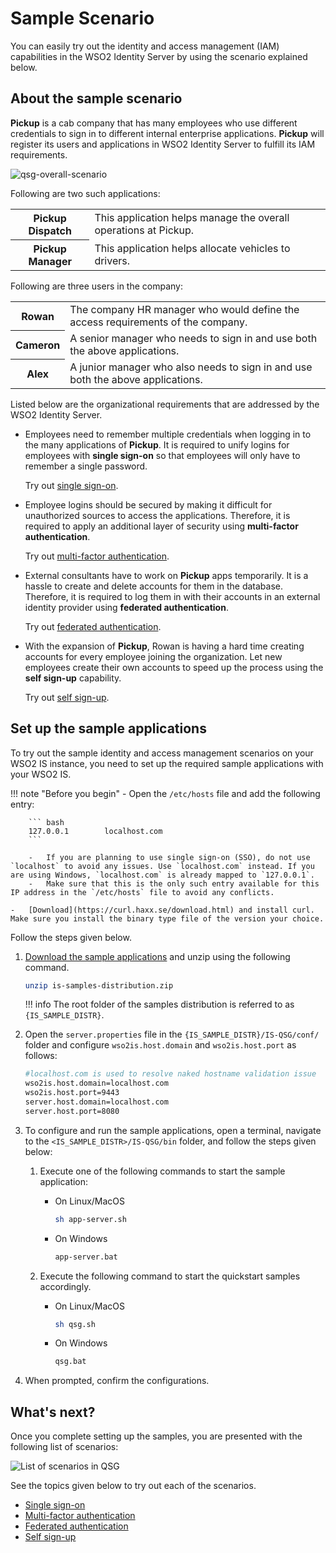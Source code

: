 # Sample Scenario

You can easily try out the identity and access management (IAM) capabilities in the WSO2 Identity Server by using the scenario explained below.

## About the sample scenario

**Pickup** is a cab company that has many employees who use different
credentials to sign in to different internal enterprise applications. **Pickup** will register its users and applications in WSO2 Identity Server to fulfill its IAM requirements.

![qsg-overall-scenario]({{base_path}}/assets/img/get-started/qsg-overall-scenario.png)

Following are two such applications:

<table>
    <tr>
        <th>Pickup Dispatch</th>
        <td>This application helps manage the overall operations at Pickup.</td>
    </tr>
    <tr>
        <th>Pickup Manager</th>
        <td>This application helps allocate vehicles to drivers.</td>
    </tr>
</table>

Following are three users in the company:

<table>
    <tr>
        <th>Rowan</th>
        <td>The company HR manager who would define the access requirements of the company.</td>
    </tr>
    <tr>
        <th>Cameron</th>
        <td>A senior manager who needs to sign in and use both the above applications.</td>
    </tr>
    <tr>
        <th>Alex</th>
        <td>A junior manager who also needs to sign in and use both the above applications.</td>
    </tr>
</table>

Listed below are the organizational requirements that are addressed by the WSO2 Identity Server.

- Employees need to remember multiple credentials when logging in to the many applications of **Pickup**. It is required to unify logins for employees with **single sign-on** so that employees will only have to remember a single password.

    Try out [single sign-on]({{base_path}}/get-started/sample-use-cases/single-sign-on/).

- Employee logins should be secured by making it difficult for unauthorized sources to access the applications. Therefore, it is required to apply an additional layer of security using **multi-factor authentication**.

    Try out [multi-factor authentication]({{base_path}}/get-started/sample-use-cases/multi-factor-authentication/).

- External consultants have to work on **Pickup** apps temporarily. It is a hassle to create and delete accounts for them in the database. Therefore, it is required to log them in with their accounts in an external identity provider using **federated authentication**.

    Try out [federated authentication]({{base_path}}/get-started/sample-use-cases/federated-authentication/).

- With the expansion of **Pickup**, Rowan is having a hard time creating accounts for every employee joining the organization. Let new employees create their own accounts to speed up the process using the **self sign-up** capability.

    Try out [self sign-up]({{base_path}}/get-started/sample-use-cases/self-sign-up/).

## Set up the sample applications

To try out the sample identity and access management scenarios on your WSO2 IS instance, you need to set up the required sample applications with your WSO2 IS.

!!! note "Before you begin"
    -   Open the `/etc/hosts` file and add the following entry:

        ``` bash
        127.0.0.1        localhost.com
        ```

        -   If you are planning to use single sign-on (SSO), do not use `localhost` to avoid any issues. Use `localhost.com` instead. If you are using Windows, `localhost.com` is already mapped to `127.0.0.1`.
        -   Make sure that this is the only such entry available for this IP address in the `/etc/hosts` file to avoid any conflicts.
        
    -   [Download](https://curl.haxx.se/download.html) and install curl. Make sure you install the binary type file of the version your choice.

Follow the steps given below.

1. [Download the sample applications](https://github.com/wso2/samples-is/releases/download/v4.5.2/is-samples-distribution.zip) and unzip using the following command.

    ``` bash
    unzip is-samples-distribution.zip
    ```

    !!! info
        The root folder of the samples distribution is referred to as `{IS_SAMPLE_DISTR}`.

2. Open the `server.properties` file in the `{IS_SAMPLE_DISTR}/IS-QSG/conf/` folder and configure `wso2is.host.domain` and `wso2is.host.port` as follows:

    ``` bash
    #localhost.com is used to resolve naked hostname validation issue
    wso2is.host.domain=localhost.com
    wso2is.host.port=9443
    server.host.domain=localhost.com
    server.host.port=8080
    ```

3. To configure and run the sample applications, open a terminal, navigate to the `<IS_SAMPLE_DISTR>/IS-QSG/bin` folder, and follow the steps given below:

    1. Execute one of the following commands to start the sample application:

        - On Linux/MacOS

            ``` bash
            sh app-server.sh
            ```

        - On Windows

            ``` bash
            app-server.bat
            ```

    2. Execute the following command to start the quickstart samples accordingly.

        - On Linux/MacOS

            ``` bash
            sh qsg.sh
            ```

        - On Windows

            ``` bash
            qsg.bat
            ```

4. When prompted, confirm the configurations.

## What's next?

Once you complete setting up the samples, you are presented with the following list of scenarios:

![List of scenarios in QSG]({{base_path}}/assets/img/get-started/qsg-configure-sso.png)

See the topics given below to try out each of the scenarios.

- [Single sign-on]({{base_path}}/get-started/sample-use-cases/single-sign-on/)
- [Multi-factor authentication]({{base_path}}/get-started/sample-use-cases/multi-factor-authentication/)
- [Federated authentication]({{base_path}}/get-started/sample-use-cases/federated-authentication/)
- [Self sign-up]({{base_path}}/get-started/sample-use-cases/self-sign-up/)
